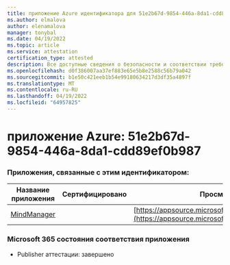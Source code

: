 ```yaml
---
title: приложение Azure идентификатора для 51e2b67d-9854-446a-8da1-cdd89ef0b987
ms.author: elmalova
author: elenamalova
manager: tonybal
ms.date: 04/19/2022
ms.topic: article
ms.service: attestation
certification_type: attested
description: Все доступные сведения о безопасности и соответствии требованиям для 51e2b67d-9854-446a-8da1-cdd89ef0b987.
ms.openlocfilehash: d0f386007aa37ef883e65e5b8e2588c56b79a042
ms.sourcegitcommit: b1e50c421eeb1b54e99180634217d3df35a4897f
ms.translationtype: MT
ms.contentlocale: ru-RU
ms.lasthandoff: 04/19/2022
ms.locfileid: "64957825"
---
```

# <a name="azure-app-id-51e2b67d-9854-446a-8da1-cdd89ef0b987"></a>приложение Azure: 51e2b67d-9854-446a-8da1-cdd89ef0b987


### <a name="apps-associated-with-this-id"></a>Приложения, связанные с этим идентификатором:
| **Название приложения** | **Сертифицировано** | **Просмотр в AppSource** |
|--------------|---------------|-----------------------|
| [MindManager](../forward/WA200002261.md) |  | [https://appsource.microsoft.com/product/office/WA200002261](https://appsource.microsoft.com/product/office/WA200002261) |

### <a name="microsoft-365-app-compliance-status"></a>Microsoft 365 состояния соответствия приложения
- Publisher аттестации: завершено
